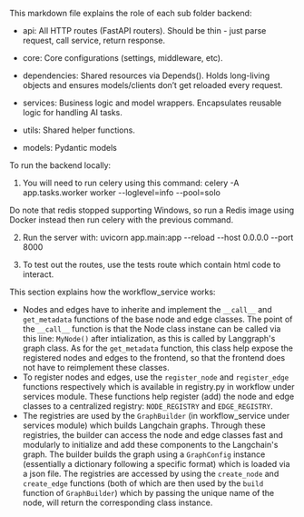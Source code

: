 This markdown file explains the role of each sub folder backend:

- api: All HTTP routes (FastAPI routers). Should be thin - just parse request, call service, return response.

- core: Core configurations (settings, middleware, etc).

- dependencies: Shared resources via Depends(). Holds long-living objects and ensures models/clients don’t get reloaded every request.

- services: Business logic and model wrappers. Encapsulates reusable logic for handling AI tasks.

- utils: Shared helper functions.

- models: Pydantic models

To run the backend locally:

1. You will need to run celery using this command: celery -A app.tasks.worker worker --loglevel=info --pool=solo

Do note that redis stopped supporting Windows, so run a Redis image using Docker instead then run celery with the previous command.

2. Run the server with: uvicorn app.main:app --reload --host 0.0.0.0 --port 8000

3. To test out the routes, use the tests route which contain html code to interact.

This section explains how the workflow_service works:

- Nodes and edges have to inherite and implement the `__call__` and `get_metadata` functions of the base node and edge classes. The point of the `__call__` function is that the Node class instane can be called via this line: `MyNode()` after intialization, as this is called by Langgraph's graph class. As for the `get_metadata` function, this class help expose the registered nodes and edges to the frontend, so that the frontend does not have to reimplement these classes.
- To register nodes and edges, use the `register_node` and `register_edge` functions respectively which is available in registry.py in workflow under services module. These functions help register (add) the node and edge classes to a centralized registry: `NODE_REGISTRY` and `EDGE_REGISTRY`.
- The registries are used by the `GraphBuilder` (in workflow_service under services module) which builds Langchain graphs. Through these registries, the builder can access the node and edge classes fast and modularly to initialize and add these components to the Langchain's graph. The builder builds the graph using a `GraphConfig` instance (essentially a dictionary following a specific format) which is loaded via a json file. The registries are accessed by using the `create_node` and `create_edge` functions (both of which are then used by the `build` function of `GraphBuilder`) which by passing the unique name of the node, will return the corresponding class instance.
